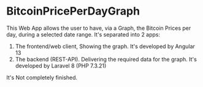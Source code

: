 # BitcoinPricePerDayGraph
This Web App allows the user to have, via a Graph, the Bitcoin Prices per day, during a selected date range. It's separated into 2 apps: 
1. The frontend/web client, Showing the graph. It's developed by Angular 13
2. The backend (REST-API). Delivering the required data for the graph. It's developed by Laravel 8 (PHP 7.3.21)

It's Not completely finished.


